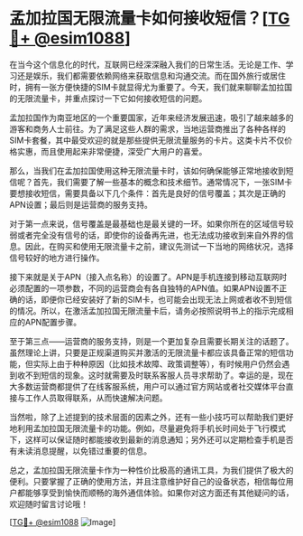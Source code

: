 # 孟加拉国无限流量卡如何接收短信？[[TG💪+ @esim1088](https://t.me/s/esim1088)]

在当今这个信息化的时代，互联网已经深深融入我们的日常生活。无论是工作、学习还是娱乐，我们都需要依赖网络来获取信息和沟通交流。而在国外旅行或居住时，拥有一张方便快捷的SIM卡就显得尤为重要了。今天，我们就来聊聊孟加拉国的无限流量卡，并重点探讨一下它如何接收短信的问题。

孟加拉国作为南亚地区的一个重要国家，近年来经济发展迅速，吸引了越来越多的游客和商务人士前往。为了满足这些人群的需求，当地运营商推出了各种各样的SIM卡套餐，其中最受欢迎的就是那些提供无限流量服务的卡片。这类卡片不仅价格实惠，而且使用起来非常便捷，深受广大用户的喜爱。

那么，当我们在孟加拉国使用这种无限流量卡时，该如何确保能够正常地接收到短信呢？首先，我们需要了解一些基本的概念和技术细节。通常情况下，一张SIM卡要想接收短信，需要具备以下几个条件：首先是良好的信号覆盖；其次是正确的APN设置；最后则是运营商的服务支持。

对于第一点来说，信号覆盖是最基础也是最关键的一环。如果你所在的区域信号较弱或者完全没有信号的话，即使你的设备再先进，也无法成功接收到来自外界的信息。因此，在购买和使用无限流量卡之前，建议先测试一下当地的网络状况，选择信号较好的地方进行操作。

接下来就是关于APN（接入点名称）的设置了。APN是手机连接到移动互联网时必须配置的一项参数，不同的运营商会有各自独特的APN值。如果APN设置不正确的话，即便你已经安装好了新的SIM卡，也可能会出现无法上网或者收不到短信的情况。所以，在激活孟加拉国无限流量卡后，请务必按照说明书上的指示完成相应的APN配置步骤。

至于第三点——运营商的服务支持，则是一个更加复杂且需要长期关注的话题了。虽然理论上讲，只要是正规渠道购买并激活的无限流量卡都应该具备正常的短信功能，但实际上由于种种原因（比如技术故障、政策调整等），有时候用户仍然会遇到收不到短信的现象。这时就需要及时联系客服人员寻求帮助了。幸运的是，现在大多数运营商都提供了在线客服系统，用户可以通过官方网站或者社交媒体平台直接与工作人员取得联系，从而快速解决问题。

当然啦，除了上述提到的技术层面的因素之外，还有一些小技巧可以帮助我们更好地利用孟加拉国无限流量卡的功能。例如，尽量避免将手机长时间处于飞行模式下，这样可以保证随时都能接收到最新的消息通知；另外还可以定期检查手机是否有未读消息提醒，以免错过重要的信息。

总之，孟加拉国无限流量卡作为一种性价比极高的通讯工具，为我们提供了极大的便利。只要掌握了正确的使用方法，并且注意维护好自己的设备状态，相信每位用户都能够享受到愉快而顺畅的海外通信体验。如果你对这方面还有其他疑问的话，欢迎随时留言讨论哦！

[[TG💪+ @esim1088](https://t.me/s/esim1088) ![Image](https://i.postimg.cc/4NQfJmqS/Snipaste-2025-05-13-00-14-12.png)]